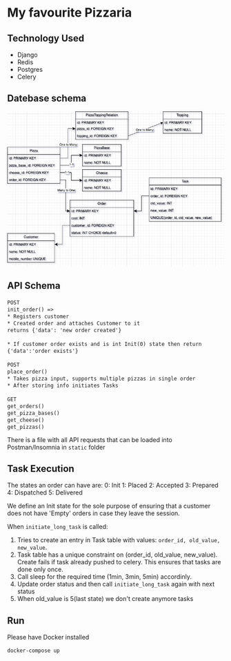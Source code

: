 # My favourite Pizzaria

## Technology Used
* Django
* Redis
* Postgres
* Celery

## Datebase schema
![Alt text](static/Database.drawio.png)

## API Schema
```
POST
init_order() => 
* Registers customer
* Created order and attaches Customer to it
returns {'data': 'new order created'}

* If customer order exists and is int Init(0) state then return {'data':'order exists'}

POST
place_order()
* Takes pizza input, supports multiple pizzas in single order
* After storing info initiates Tasks

GET
get_orders()
get_pizza_bases()
get_cheese()
get_pizzas()
```

There is a file with all API requests that can be loaded into Postman/Insomnia in ```static``` folder

## Task Execution

The states an order can have are:
0: Init
1: Placed
2: Accepted
3: Prepared
4: Dispatched
5: Delivered

We define an Init state for the sole purpose of ensuring that a customer does not have 'Empty' orders in case they leave the session.

When ```initiate_long_task``` is called:
1. Tries to create an entry in Task table with values: ```order_id, old_value, new_value```.
2. Task table has a unique constraint on (order_id, old_value, new_value). Create fails if task already pushed to celery. This ensures that tasks are done only once.
3. Call sleep for the required time (1min, 3min, 5min) accordinly.
4. Update order status and then call ```initiate_long_task``` again with next status
5. When old_value is 5(last state) we don't create anymore tasks


## Run

Please have Docker installed

```
docker-compose up
```
